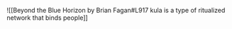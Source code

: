 ![[Beyond the Blue Horizon by Brian Fagan#L917 kula is a type of ritualized network that binds people]]
